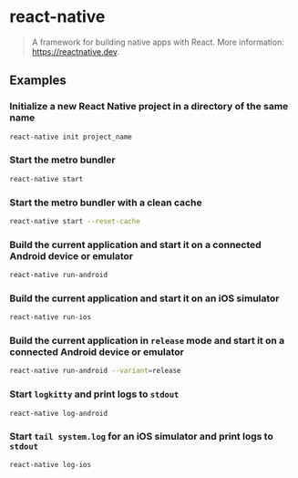 # react-native

> A framework for building native apps with React. More information: <https://reactnative.dev>.

## Examples

### Initialize a new React Native project in a directory of the same name

```bash
react-native init project_name
```

### Start the metro bundler

```bash
react-native start
```

### Start the metro bundler with a clean cache

```bash
react-native start --reset-cache
```

### Build the current application and start it on a connected Android device or emulator

```bash
react-native run-android
```

### Build the current application and start it on an iOS simulator

```bash
react-native run-ios
```

### Build the current application in `release` mode and start it on a connected Android device or emulator

```bash
react-native run-android --variant=release
```

### Start `logkitty` and print logs to `stdout`

```bash
react-native log-android
```

### Start `tail system.log` for an iOS simulator and print logs to `stdout`

```bash
react-native log-ios
```
